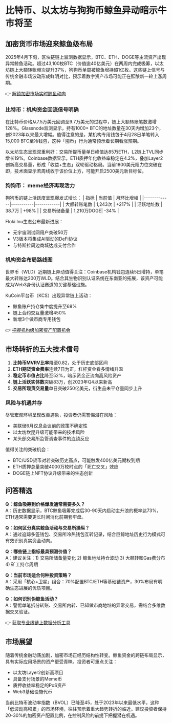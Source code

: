 # 比特币、以太坊与狗狗币鲸鱼异动暗示牛市将至

## 加密货币市场迎来鲸鱼级布局

2025年4月下旬，区块链链上监测数据显示，BTC、ETH、DOGE等主流资产出现异常鲸鱼活动。超过43,100枚BTC（价值逾40亿美元）在两周内完成吸筹，以太坊链上大额转账频次提升37%，狗狗币单周被鲸鱼增持超1亿枚。这些链上信号与传统金融市场波动形成鲜明对比，预示着数字资产市场可能正在酝酿新一轮上涨周期。

👉 [解锁加密市场实时鲸鱼动向](https://bit.ly/okx_welcome)

### 比特币：机构资金回流信号明确

在比特币价格从7.5万美元回调至9.7万美元的过程中，链上大额转账笔数激增128%。Glassnode监测显示，持有1000+ BTC的地址数量在30天内增加23个，创2023年以来最大增幅。值得注意的是，某机构专用钱包于4月28日单笔转入15,000 BTC至冷钱包，这种「囤币」行为通常预示着长期看涨预期。

以太坊生态呈现双重利好：交易所提币量单日峰值达85万ETH，L2链上TVL同步增长19%。Coinbase数据显示，ETH质押年化收益率稳定在4.2%，叠加Layer2创新高交易量，形成「收益+生态」双轮驱动格局。当前1800美元阻力位突破在即，技术面显示若周线收于该价位上方，可能开启2500美元新目标位。

### 狗狗币： meme经济再现活力

狗狗币的链上活跃度呈现爆发式增长：
| 指标        | 当前值    | 月环比增幅 |
|-------------|-----------|------------|
| 大额转账笔数 | 1,243次   | +217%      |
| 活跃地址数   | 38.7万    | +98%       |
| 交易所储备量 | 1,210万DOGE| -34%       |

Floki Inu生态公布最新进展：
- 元宇宙测试网用户突破50万
- V3版本将集成AI驱动的DeFi协议
- 与特斯拉周边商城达成支付合作

### 机构资金布局路线图

世界币（WLD）近期链上异动值得关注：Coinbase机构钱包连续5日增持，单笔最大转账达200万WLD。结合其生物识别认证系统在东南亚的拓展，该资产可能成为Web3身份认证赛道的关键基础设施。

KuCoin平台币（KCS）出现异常链上活动：
- 鲸鱼账户持仓集中度提升至68%
- 链上合约交互量激增450%
- 新增3个做市商专用钱包

👉 [把握机构级加密资产配置机会](https://bit.ly/okx_welcome)

## 市场转折的五大技术信号

1. **比特币MVRV比率**降至0.82，处于历史底部区间
2. **ETH期货资金费率**连续7日为正，杠杆资金看多情绪升温
3. **稳定币市值占比**降至52%，暗示资金正流向高风险资产
4. **链上活跃实体数**突破83万，创2023年Q4以来新高
5. **交易所现货交易量**单日突破250亿美元，衍生品未平仓量同步上升

### 风险与机遇并存

尽管宏观环境呈现改善迹象，投资者仍需警惕潜在风险：
- 美联储6月议息会议前的政策不确定性
- 以太坊坎昆升级可能带来的技术风险
- 某头部交易所监管调查事件的连锁反应

值得关注的突破机会：
- BTC/USD货币对若突破历史高点，可能触发400亿美元期权到期
- ETH质押总量突破4000万枚时点的「死亡交叉」效应
- DOGE链上NFT协议升级带来的生态创新

## 问答精选

**Q：鲸鱼吸筹到价格爆发通常需要多久？**  
A：历史数据显示，BTC鲸鱼吸筹完成后30-90天内启动主升浪的概率达73%，ETH通常需要更长时间消化前期套牢盘。

**Q：如何区分真实鲸鱼活动与交易所操纵？**  
A：通过追踪多签钱包、交易所冷热钱包互转记录，结合巨鲸地址历史行为模式可有效识别真实资金动向。

**Q：哪些链上指标最具预测价值？**  
A：建议关注：1) 交易所储备量变化 2) 鲸鱼地址持仓波动 3) 大额转账Gas费分布 4) 矿工持仓周期

**Q：当前市场适合何种投资策略？**  
A：采用「核心+卫星」组合：70%配置BTC/ETH等基础链资产，30%布局有明确生态进展的优质项目。

**Q：如何识别伪鲸鱼活动？**  
A：警惕单笔拆分转账、交易所内转、已知做市商地址的异常交易，需结合多维数据交叉验证。

👉 [获取专业级链上数据分析工具](https://bit.ly/okx_welcome)

## 市场展望

随着传统金融动荡加剧，加密市场正经历结构性转变。鲸鱼资金的跨链布局显示，具有实际应用场景的资产更受青睐。投资者可重点关注：
- 以太坊Layer2创新高项目
- 具备支付场景的Meme币
- 质押收益率稳定的PoS资产
- Web3基础设施代币

当前比特币波动率指数（BVOL）已降至45，处于2023年以来最低水平，这种「低波动高积累」的市场环境，往往预示着重大趋势转折的临近。建议投资者保持20-30%的加密资产配置比例，在控制风险的前提下把握潜在机遇。